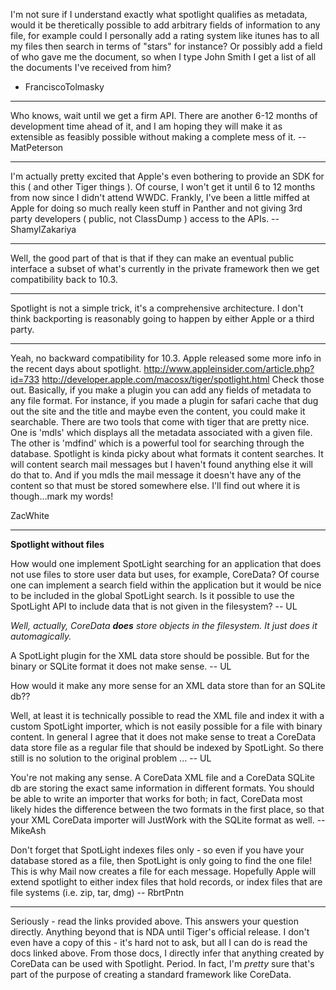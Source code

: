I'm not sure if I understand exactly what spotlight qualifies as metadata, would it be theretically possible to add arbitrary fields of information to any file, for example could I personally add a rating system like itunes has to all my files then search in terms of "stars" for instance?  Or possibly add a field of who gave me the document, so when I type John Smith I get a list of all the documents I've received from him?

- FranciscoTolmasky

----

Who knows, wait until we get a firm API. There are another 6-12 months of development time ahead of it, and I am hoping they will make it as extensible as feasibly possible without making a complete mess of it. -- MatPeterson

----

I'm actually pretty excited that Apple's even bothering to provide an SDK for this ( and other Tiger things ). Of course, I won't get it until 6 to 12 months from now since I didn't attend WWDC. Frankly, I've been a little miffed at Apple for doing so much really keen stuff in Panther and not giving 3rd party developers ( public, not ClassDump ) access to the APIs. --ShamylZakariya

----

Well, the good part of that is that if they can make an eventual public interface a subset of what's currently in the private framework then we get compatibility back to 10.3.

----

Spotlight is not a simple trick, it's a comprehensive architecture. I don't think backporting is reasonably going to happen by either Apple or a third party.

----

Yeah, no backward compatibility for 10.3. Apple released some more info in the recent days about spotlight.
http://www.appleinsider.com/article.php?id=733
http://developer.apple.com/macosx/tiger/spotlight.html
Check those out. Basically, if you make a plugin you can add any fields of metadata to any file format. For instance, if you made a plugin for safari cache that dug out the site and the title and maybe even the content, you could make it searchable. There are two tools that come with tiger that are pretty nice. One is 'mdls' which displays all the metadata associated with a given file. The other is 'mdfind' which is a powerful tool for searching through the database. Spotlight is kinda picky about what formats it content searches. It will content search mail messages but I haven't found anything else it will do that to. And if you mdls the mail message it doesn't have any of the content so that must be stored somewhere else. I'll find out where it is though...mark my words!

ZacWhite

----
 **Spotlight without files**

How would one implement SpotLight searching for an application that does not use files to store user data but uses, for example, CoreData? Of course one can implement a search field within the application but it would be nice to be included in the global SpotLight search. Is it possible to use the SpotLight API to include data that is not given in the filesystem? -- UL

*Well, actually, CoreData **does** store objects in the filesystem. It just does it automagically.*

A SpotLight plugin for the XML data store should be possible. But for the binary or SQLite format it does not make sense. -- UL

How would it make any more sense for an XML data store than for an SQLite db??

Well, at least it is technically possible to read the XML file and index it with a custom SpotLight importer, which is not easily possible for a file with binary content. In general I agree that it does not make sense to treat a CoreData data store file as a regular file that should be indexed by SpotLight. So there still is no solution to the original problem ... -- UL

You're not making any sense. A CoreData XML file and a CoreData SQLite db are storing the exact same information in different formats. You should be able to write an importer that works for both; in fact, CoreData most likely hides the difference between the two formats in the first place, so that your XML CoreData importer will JustWork with the SQLite format as well. -- MikeAsh

Don't forget that SpotLight indexes files only - so even if you have your database stored as a file, then SpotLight is only going to find the one file! This is why Mail now creates a file for each message.  Hopefully Apple will extend spotlight to either index files
that hold records, or index files that are file systems (i.e. zip, tar, dmg) -- RbrtPntn

----

Seriously - read the links provided above. This answers your question directly. Anything beyond that is NDA until Tiger's official release. I don't even have a copy of this - it's hard not to ask, but all I can do is read the docs linked above. From those docs, I directly infer that anything created by CoreData can be used with Spotlight. Period. In fact, I'm *pretty* sure that's part of the purpose of creating a standard framework like CoreData.
